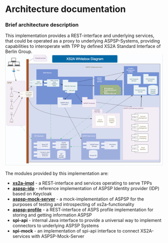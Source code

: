 # Architecture documentation

### Brief architecture description

This implementation provides a REST-interface and underlying services, that could be operated as a proxy to underlying ASPSP-Systems,
providing capabilities to interoperate with TPP by defined XS2A Standard Interface of Berlin Group.
![Component diagram](Whitebox.png)

[Whitebox.png]: doc/architecture/Whitebox.png "Component diagram"

The modules provided by this implementation are:
* [**xs2a-impl**](../../xs2a-impl/README.md) - a REST-interface and services operating to serve TPPs
* [**aspsp-idp**](../../aspsp-idp/README.md) - reference implementation of ASPSP Identity provider (IDP) based on Keycloak
* [**aspsp-mock-server**](../../aspsp-mock-server/README.md) - a mock-implementation of ASPSP for the purposes of testing and introspecting of xs2a-functionality
* [**aspsp-profile**](../../aspsp-profile/README.md) - a REST-interface of ASPS profile implementation for storing and getting information ASPSP
* **spi-api** - internal Java interface to provide a universal way to implement connectors to underlying ASPSP Systems
* **spi-mock** - an implementation of spi-api interface to connect XS2A-services with ASPSP-Mock-Server

